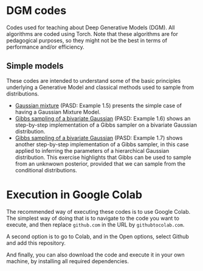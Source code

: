 # DGM codes
Codes used for teaching about Deep Generative Models (DGM). All algorithms are coded using Torch. Note that these algorithms are for pedagogical purposes, so they might not be the best in terms of performance and/or efficiency.

## Simple models
These codes are intended to understand some of the basic principles underlying a Generative Model and classical methods used to sample from distributions. 
* [Gaussian mixture](/simple_models/gaussian_mixture.ipynb) (PASD: Example 1.5) presents the simple case of having a Gaussian Mixture Model.
* [Gibbs sampling of a bivariate Gaussian](/simple_models/gibbs_gaussian.ipynb) (PASD: Example 1.6) shows an step-by-step implementation of a Gibbs sampler on a bivariate Gaussian distribution.
* [Gibbs sampling of a bivariate Gaussian](/simple_models/gibbs_hierarchical_gaussian.ipynb) (PASD: Example 1.7) shows another step-by-step implementation of a Gibbs sampler, in this case applied to inferring the parameters of a hierarchical Gaussian distribution. This exercise highlights that Gibbs can be used to sample from an unknwown posterior, provided that we can sample from the conditional distributions. 


# Execution in Google Colab

The recommended way of executing these codes is to use Google Colab. The simplest way of doing that is to navigate to the code you want to execute, and then replace `github.com` in the URL by `githubtocolab.com`.

A second option is to go to Colab, and in the Open options, select Github and add this repository.

And finally, you can also download the code and execute it in your own machine, by installing all required dependencies.
